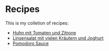 # Recipes

This is my colletion of recipes:

- [Huhn mit Tomaten und Zitrone](https://crstn.github.io/nomnom/Huhn_mit_Tomaten_und_Zitrone)
- [Linsensalat mit vielen Kräutern und Joghurt](https://crstn.github.io/nomnom/Linsensalat_mit_vielen_Kräutern_und_Joghurt)
- [Pomodoro Sauce](https://crstn.github.io/nomnom/Pomodoro_Sauce)
